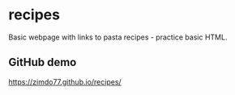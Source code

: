 # recipes
Basic webpage with links to pasta recipes - practice basic HTML.

## GitHub demo
<https://zimdo77.github.io/recipes/>